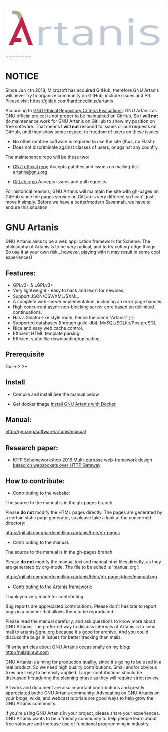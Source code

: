 <center>
<img src="logo/final-logo-complete.svg" alt="artanis logo"/>
</center>

=========

NOTICE
=========
Since Jun 4th 2018, Microsoft has acquired GitHub, therefore GNU Artanis will
never try to organize community on GitHub, include issues and PR. Please visit
https://gitlab.com/hardenedlinux/artanis

According to
[GNU Ethical Repository Criteria Evaluations](https://www.gnu.org/software/repo-criteria-evaluation.html).
GNU Artanis as GNU official project is not proper to be maintained on GitHub.
So I **will not** do maintenance work for GNU Artanis on GitHub to show my
position on free software. That means I **will not** respond to issues or pull
requests on GitHub, until they show some respect to freedom of users on these
issues:
* No other nonfree software is required to use the site (thus, no Flash).
* Does not discriminate against classes of users, or against any country.

The maintenance repo will be these two:
* [GNU official repo](http://git.savannah.gnu.org/cgit/artanis.git/)
Accepts patches and issues on mailing-list artanis@gnu.org

* [GitLab repo](https://gitlab.com/hardenedlinux/artanis)
Accepts issues and pull requests.

For historical reasons, GNU Artanis will maintain the site with gh-pages on
GitHub since the pages service on GitLab is very different so I can't just move
it simply. Before we have a better/modern Savannah, we have to endure this
situation.

GNU Artanis
=========

GNU Artanis aims to be a web application framework for Scheme. The philosophy of
Artanis is to be very radical, and to try cutting-edge things.  So use it at
your own risk...however, playing with it may result in some cool experiences!

## Features:

* GPLv3+ & LGPLv3+
* Very lightweight - easy to hack and learn for newbies.
* Support JSON/CSV/XML/SXML.
* A complete web-server implementation, including an error page handler.
* High concurrent async non-blocking server core based on delimited
continuations.
* Has a Sinatra-like style route, hence the name "Artanis" ;-)
* Supported databases (through guile-dbi): MySQL/SQLite/PostgreSQL.
* Nice and easy web cache control.
* Efficient HTML template parsing.
* Efficient static file downloading/uploading.

## Prerequisite

Guile-2.2+

## Install

* Compile and install
See the manual below

* Get docker image
[Install GNU Artanis with Docker](https://nalaginrut.com/archives/2019/09/18/install%20gnu%20artanis%20with%20docker)

## Manual:
http://gnu.org/software/artanis/manual

## Research paper:
* ICFP Schemeworkshop 2016
[Multi-purpose web-framework design based on websockets over HTTP Gateway](https://gitlab.com/NalaGinrut/artanis/raw/gh-pages/research/scheme16/art2016.pdf)

## How to contribute:

* Contributing to the website:

The source to the manual is in the gh-pages branch.

Please **do not** modify the HTML pages directly. The pages are generated by a
certain static page generator, so please take a look at the concerned directory:

https://gitlab.com/hardenedlinux/artanis/tree/gh-pages

* Contributing to the manual:

The source to the manual is in the gh-pages branch.

Please **do not** modify the manual.texi and manual.html files directly, as they
are generated by org-mode. The file to be edited is 'manual.org':

https://gitlab.com/hardenedlinux/artanis/blob/gh-pages/docs/manual.org

* Contributing to the Artanis framework:

Thank you very much for contributing!

Bug reports are appreciated contributions. Please don't hesitate to report bugs
in a manner that allows them to be reproduced.

Please read the manual carefully, and ask questions to know more about GNU
Artanis. The preferred way to discuss internals of Artanis is to send mail to
[artanis@gnu.org](https://lists.gnu.org/mailman/listinfo/artanis) because it's
good for archive. And you could discuss the bugs in issues for better tracking
than mails.

I'll write articles about GNU Artanis occasionally on my blog:
http://nalaginrut.com

GNU Artanis is aiming for production quality, since it's going to be used in a
real product. So we need high quality contributions.  Small and/or obvious fixes
are likely to be easily applied. Larger contributions should be discussed firstaduring the planning phase as they will require strict review.

Artwork and document are also important contributions and greatly appreciated bythe GNU Artanis community. Advocating on GNU Artanis on your blogs, wikis, and
webcast tutorials are good ways to help grow the GNU Artanis community.

If you're using GNU Artanis in your project, please share your experiences. GNU
Artanis wants to be a friendly community to help people learn about free
software and increase use of functional programming in industry.
